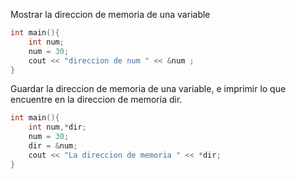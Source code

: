 Mostrar la direccion de memoria de una variable
```c++
int main(){
	int num;
	num = 30;
	cout << "direccion de num " << &num ;
}
```

Guardar la direccion de memoria de una variable, e imprimir lo que encuentre en la direccion de memoria dir.

```c++
int main(){
	int num,*dir;
	num = 30;
	dir = &num;
	cout << "La direccion de memoria " << *dir;
}
```